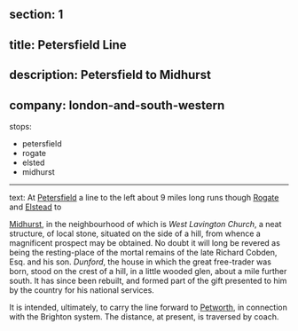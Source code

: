 ﻿section: 1
----
title: Petersfield Line
----
description: Petersfield to Midhurst
----
company: london-and-south-western
----
stops:
- petersfield
- rogate
- elsted
- midhurst
----
text: At [Petersfield](/stations/petersfield) a line to the left about 9 miles long runs though [Rogate](/stations/rogate) and [Elstead](/stations/elstead) to

[Midhurst](/stations/midhurst), in the neighbourhood of which is *West Lavington Church*, a neat structure, of local stone, situated on the side of a hill, from whence a magnificent prospect may be obtained. No doubt it will long be revered as being the resting-place of the mortal remains of the late Richard Cobden, Esq. and his son. *Dunford*, the house in which the great free-trader was born, stood on the crest of a hill, in a little wooded glen, about a mile further south. It has since been rebuilt, and formed part of the gift presented to him by the country for his national services.

It is intended, ultimately, to carry the line forward to [Petworth](/stations/petworth), in connection with the Brighton system. The distance, at present, is traversed by coach.
